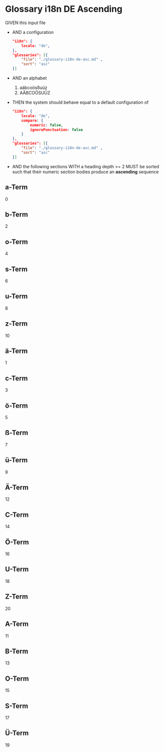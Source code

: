 # Glossary i18n DE Ascending

GIVEN this input file

- AND a configuration

    ```json
    "i18n": {
        locale: "de",
    },
    "glossaries": [{
        "file": "./glossary-i18n-de-asc.md" ,
        "sort": "asc"
    }]
    ```

- AND an alphabet
  1. aäbcoösßuüz
  2. AÄBCOÖSUÜZ

- THEN the system should behave equal to a default configuration of

    ```json
    "i18n": {
        locale: "de",
        compare: {
            numeric: false,
            ignorePunctuation: false
        }
    },
    "glossaries": [{
        "file": "./glossary-i18n-de-asc.md" ,
        "sort": "asc"
    }]
    ```

-   AND the following sections WITH a heading depth >= 2 MUST be sorted such that their numeric section bodies produce an **ascending** sequence

## a-Term
0
## b-Term
2
## o-Term
4
## s-Term
6
## u-Term
8
## z-Term
10
## ä-Term
1
## c-Term
3
## ö-Term
5
## ß-Term
7
## ü-Term
9

## Ä-Term
12
## C-Term
14
## Ö-Term
16
## U-Term
18
## Z-Term
20
## A-Term
11
## B-Term
13
## O-Term
15
## S-Term
17
## Ü-Term
19
